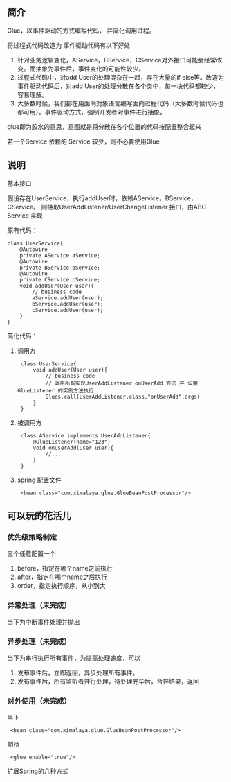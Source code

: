 ## 简介

Glue，以事件驱动的方式编写代码， 并简化调用过程。

将过程式代码改造为 事件驱动代码有以下好处

1. 针对业务逻辑变化，AService，BService，CService对外接口可能会经常改变。而抽象为事件后，事件变化的可能性较少。
2. 过程式代码中，对add User的处理混杂在一起，存在大量的if else等。改造为事件驱动代码后，对add User的处理分散在各个类中，每一块代码都较少， 容易理解。
3. 大多数时候，我们都在用面向对象语言编写面向过程代码（大多数时候代码也都可用）。事件驱动方式，强制开发者对事件进行抽象。

glue即为胶水的意思，意图就是将分散在各个位置的代码按配置整合起来

若一个Service 依赖的 Service 较少，则不必要使用Glue

## 说明

基本接口

假设存在UserService，执行addUser时，依赖AService，BService，CService。
则抽取UserAddListener/UserChangeListener 接口，由ABC Service 实现


原有代码：

    class UserService{
        @Autowire
        private AService aService;
        @Autowire
        private BService bService;
        @Autowire
        private CService cService;
        void addUser(User user){
            // business code
            aService.addUser(user);
            bService.addUser(user);
            cService.addUser(user);
        }
    }


简化代码：


1. 调用方


        class UserService{
            void addUser(User user){
                // business code
                // 调用所有实现UserAddListener onUserAdd 方法 并 设置 GlueListener 的实例方法执行
                Glues.call(UserAddListener.class,"onUserAdd",args)
            }
        }

2. 被调用方

        class AService implements UserAddListener{
            @GlueListener(name="123")
            void onUserAdd(User user){
                //...
            }
        }

3. spring 配置文件

        <bean class="com.ximalaya.glue.GlueBeanPostProcessor"/>




## 可以玩的花活儿

### 优先级策略制定

三个任意配置一个

1. before，指定在哪个name之前执行
2. after，指定在哪个name之后执行
3. order，指定执行顺序，从小到大

### 异常处理（未完成）

当下为中断事件处理并抛出

### 异步处理（未完成）

当下为串行执行所有事件，为提高处理速度，可以

1. 发布事件后，立即返回，异步处理所有事件。
2. 发布事件后，所有监听者并行处理，待处理完毕后，合并结果，返回

### 对外使用（未完成）

当下

     <bean class="com.ximalaya.glue.GlueBeanPostProcessor"/>

期待

     <glue enable="true"/>

[扩展Spring的几种方式](http://nobodyiam.com/2017/02/26/several-ways-to-extend-spring/)